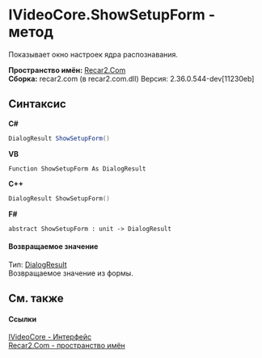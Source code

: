 # IVideoCore.ShowSetupForm - метод
 

Показывает окно настроек ядра распознавания.

**Пространство имён:**&nbsp;<a href="68726a4f-5108-9c67-8918-cc6a6e73f216">Recar2.Com</a><br />**Сборка:**&nbsp;recar2.com (в recar2.com.dll) Версия: 2.36.0.544-dev[11230eb]

## Синтаксис

**C#**<br />
``` C#
DialogResult ShowSetupForm()
```

**VB**<br />
``` VB
Function ShowSetupForm As DialogResult
```

**C++**<br />
``` C++
DialogResult ShowSetupForm()
```

**F#**<br />
``` F#
abstract ShowSetupForm : unit -> DialogResult 

```


#### Возвращаемое значение
Тип:&nbsp;<a href="http://msdn2.microsoft.com/ru-ru/library/5ahe29t9" target="_blank">DialogResult</a><br />Возвращаемое значение из формы.

## См. также


#### Ссылки
<a href="d95812bc-cb61-9b62-2a15-f86fcfc2ed7a">IVideoCore - Интерфейс</a><br /><a href="68726a4f-5108-9c67-8918-cc6a6e73f216">Recar2.Com - пространство имён</a><br />